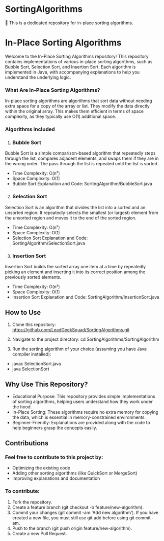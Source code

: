 # SortingAlgorithms

🎯 This is a dedicated repository for in-place sorting algorithms. 

# In-Place Sorting Algorithms

Welcome to the In-Place Sorting Algorithms repository! This repository contains implementations of various in-place sorting algorithms, such as Bubble Sort, Selection Sort, and Insertion Sort. Each algorithm is implemented in Java, with accompanying explanations to help you understand the underlying logic.

### What Are In-Place Sorting Algorithms?

In-place sorting algorithms are algorithms that sort data without needing extra space for a copy of the array or list. They modify the data directly within the original array. This makes them efficient in terms of space complexity, as they typically use O(1) additional space.

### Algorithms Included

1. ### Bubble Sort
Bubble Sort is a simple comparison-based algorithm that repeatedly steps through the list, compares adjacent elements, and swaps them if they are in the wrong order. The pass through the list is repeated until the list is sorted.

- Time Complexity: O(n²)
- Space Complexity: O(1)
- Bubble Sort Explanation and Code: SortingAlgorithm/BubbleSort.java

2. ### Selection Sort
Selection Sort is an algorithm that divides the list into a sorted and an unsorted region. It repeatedly selects the smallest (or largest) element from the unsorted region and moves it to the end of the sorted region.

- Time Complexity: O(n²)
- Space Complexity: O(1)
- Selection Sort Explanation and Code: SortingAlgorithm/SelectionSort.java

3. ### Insertion Sort
Insertion Sort builds the sorted array one item at a time by repeatedly picking an element and inserting it into its correct position among the previously sorted elements.

- Time Complexity: O(n²)
- Space Complexity: O(1)
- Insertion Sort Explanation and Code: SortingAlgorithm/InsertionSort.java


## How to Use

1. Clone this repository:
https://github.com/LeadGeekSquad/SortingAlgorithms.git

2. Navigate to the project directory:
cd SortingAlgorithms/SortingAlgorithm

3. Run the sorting algorithm of your choice (assuming you have Java compiler installed):
- javac SelectionSort.java
- java SelectionSort


## Why Use This Repository?

- Educational Purpose: This repository provides simple implementations of sorting algorithms, helping users understand how they work under the hood.
- In-Place Sorting: These algorithms require no extra memory for copying the data, which is essential in memory-constrained environments.
- Beginner-Friendly: Explanations are provided along with the code to help beginners grasp the concepts easily.


## Contributions

### Feel free to contribute to this project by:

- Optimizing the existing code
- Adding other sorting algorithms (like QuickSort or MergeSort)
- Improving explanations and documentation

### To contribute:

1. Fork the repository.
2. Create a feature branch (git checkout -b feature/new-algorithm).
3. Commit your changes (git commit -am 'Add new algorithm'). If you have created a new file, you must still use git add before using git commit -am.
4. Push to the branch (git push origin feature/new-algorithm).
5. Create a new Pull Request.
